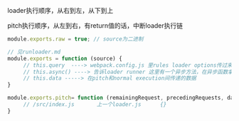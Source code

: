 loader执行顺序，从右到左，从下到上

pitch执行顺序，从左到右，有return值的话，中断loader执行链

```javascript
module.exports.raw = true; // source为二进制

// 见runloader.md
module.exports = function (source) {
     // this.query  ----> webpack.config.js 里rules loader options传过来的对象
     // this.async() ----> 告诉loader runner 这里有一个异步方法，在异步函数拿到结果后 this.async()(null, result)
     // this.data -----> 在pitch和normal execution间传递的数据
}

module.exports.pitch= function (remainingRequest, precedingRequests, data) {
     // /src/index.js       上一个loader.js      {}
}
```

